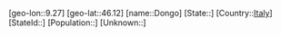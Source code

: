 ﻿---
location: [46.12,9.27]
type: City
tags:
- geo/City


SpocWebEntityId: 29841
isDeleted: false
confidential: public

---
[geo-lon::9.27]
[geo-lat::46.12]
[name::Dongo]
[State::]
[Country::[Italy](geo/Continent/Europe/Italy.md)]
[StateId::]
[Population::]
[Unknown::]

